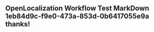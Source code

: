 <properties
ms.topic="hero-topic"
ms.test1="hero-topic"
ms.test2="test"/>

## OpenLocalization Workflow Test MarkDown 1eb84d9c-f9e0-473a-853d-0b6417055e9a thanks!
